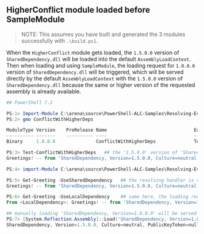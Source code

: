## HigherConflict module loaded before SampleModule

> NOTE: This assumes you have built and generated the 3 modules successfully with `.\build.ps1`.

When the `HigherConflict` module gets loaded, the `1.5.0.0` version of `SharedDependency.dll` will be loaded into the default `AssemblyLoadContext`.
Then when loading and using `SampleModule`, the loading request for `1.0.0.0` version of `SharedDependency.dll` will be triggered,
which will be served directly by the default `AssemblyLoadContext` with the `1.5.0.0` version of `SharedDependency.dll` because the same or higher version of the requested assembly is already available.

```powershell
## PowerShell 7.2

PS:1> Import-Module C:\arena\source\PowerShell-ALC-Samples\Resolving-Event-with-ALC\bin\HigherConflict\ConflictWithHigherDeps.dll
PS:2> gmo ConflictWithHigherDeps

ModuleType Version    PreRelease Name                                ExportedCommands
---------- -------    ---------- ----                                ----------------
Binary     1.0.0.0               ConflictWithHigherDeps              Test-ConflictWithHigherDeps

PS:3> Test-ConflictWithHigherDeps   ## the '1.5.0.0' version of 'SharedDependency' gets loaded in default ALC.
Greetings! -- from 'SharedDependency, Version=1.5.0.0, Culture=neutral, PublicKeyToken=null', loaded in 'Default'

PS:4> import-Module C:\arena\source\PowerShell-ALC-Samples\Resolving-Event-with-ALC\bin\SampleModule\SampleModule.psd1

PS:5> Get-Greeting -UseSharedDependency   ## the resolving handler is not triggered, because the request is served by '1.5.0.0' version of 'SharedDependency'.
Greetings! -- from 'SharedDependency, Version=1.5.0.0, Culture=neutral, PublicKeyToken=null', loaded in 'Default'

PS:6> Get-Greeting -UseLocalDependency    ## same here, the loading request is served by '1.5.0.0' version of 'SharedDependency'.
From <LocalDependency>: Greetings! -- from 'SharedDependency, Version=1.5.0.0, Culture=neutral, PublicKeyToken=null', loaded in 'Default'

## manually loading 'SharedDependency, Version=1.0.0.0' will be served by '1.5.0.0', not triggering the resolving handler.
PS:7> [System.Reflection.Assembly]::Load('SharedDependency, Version=1.0.0.0, Culture=neutral, PublicKeyToken=null') | % FullName
SharedDependency, Version=1.5.0.0, Culture=neutral, PublicKeyToken=null
```
